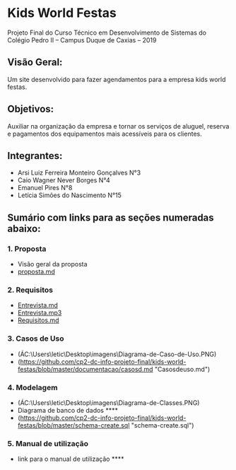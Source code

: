 # Kids World Festas 
Projeto Final do Curso Técnico em Desenvolvimento de Sistemas do Colégio Pedro II – Campus Duque de Caxias – 2019

## Visão Geral:
Um site desenvolvido para fazer agendamentos para a empresa kids world festas.

## Objetivos: 
Auxiliar na organização da empresa e tornar os serviços de aluguel, reserva e pagamentos dos equipamentos mais acessíveis para os clientes.

## Integrantes:
 - Arsi Luiz Ferreira Monteiro Gonçalves  N°3
 - Caio Wagner Never Borges N°4
 - Emanuel Pires  N°8
 - Letícia Simões do Nascimento  N°15
 
## Sumário com links para as seções numeradas abaixo:
### 1. Proposta 
- Visão geral da proposta 
- [proposta.md](https://github.com/cp2-dc-info-projeto-final/kids-world-festas/blob/master/documentacao/proposta.md)

### 2. Requisitos
- [Entrevista.md](https://github.com/cp2-dc-info-projeto-final/kids-world-festas/blob/master/documentacao/entrevista.md)
- [Entrevista.mp3](https://github.com/cp2-dc-info-projeto-final/kids-world-festas/blob/master/documentacao/entrevista.mp3)
- [Requisitos.md](https://github.com/cp2-dc-info-projeto-final/kids-world-festas/blob/master/documentacao/RequisitosKIDS.md)


### 3. Casos de Uso
- (ÁC:\Users\letic\Desktop\imagens\Diagrama-de-Caso-de-Uso.PNG)
- (https://github.com/cp2-dc-info-projeto-final/kids-world-festas/blob/master/documentacao/casosd.md "Casosdeuso.md")

### 4. Modelagem
- (ÁC:\Users\letic\Desktop\imagens\Diagrama-de-Classes.PNG) 
- Diagrama de banco de dados **** 
- (https://github.com/cp2-dc-info-projeto-final/kids-world-festas/blob/master/schema-create.sql "schema-create.sql")
### 5. Manual de utilização
- link para o manual de utilização ****

